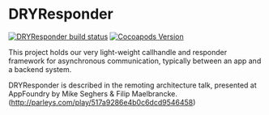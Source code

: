 DRYResponder
============

[![DRYResponder build status](https://travis-ci.org/appfoundry/DRYResponder.svg?branch=master)](https://travis-ci.org/appfoundry/DRYResponder)   [![Cocoapods Version](https://cocoapod-badges.herokuapp.com/v/DRYResponder/badge.png)](http://cocoadocs.org/docsets/DRYResponder/)

This project holds our very light-weight callhandle and responder framework for asynchronous communication, typically between an app and a backend system.

DRYResponder is described in the remoting architecture talk, presented at AppFoundry by Mike Seghers & Filip Maelbrancke. (http://parleys.com/play/517a9286e4b0c6dcd9546458)
